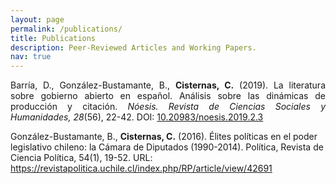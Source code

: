```yaml
---
layout: page
permalink: /publications/
title: Publications
description: Peer-Reviewed Articles and Working Papers.
nav: true
---
```


<div class="publications">

<p align="justify">Barría, D., González-Bustamante, B., <strong>Cisternas, C.</strong> (2019). La literatura sobre gobierno abierto en español. Análisis sobre las dinámicas de producción y citación. <em>Nóesis. Revista de Ciencias Sociales y Humanidades, 28</em>(56), 22-42. DOI: <a href="http://doi.org10.20983/noesis.2019.2.3" target="_blank">10.20983/noesis.2019.2.3</a></p>

 González-Bustamante, B., <strong>Cisternas, C.</strong> (2016). Élites políticas en el poder legislativo chileno: la Cámara de Diputados (1990-2014). Política, Revista de Ciencia Política, 54(1), 19-52. URL: https://revistapolitica.uchile.cl/index.php/RP/article/view/42691 

</div>
